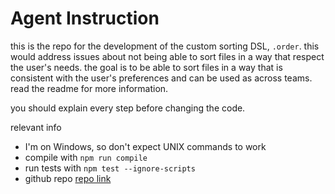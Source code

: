 # Agent Instruction

this is the repo for the development of the custom sorting DSL, `.order`. this would address issues about not being able to sort files in a way that respect the user's needs. the goal is to be able to sort files in a way that is consistent with the user's preferences and can be used as across teams. read the readme for more information.

you should explain every step before changing the code.

relevant info

- I'm on Windows, so don't expect UNIX commands to work
- compile with `npm run compile`
- run tests with `npm test --ignore-scripts`
- github repo [repo link](https://github.com/Clydinite/SortScript)
